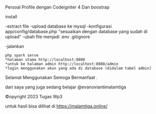 Persoal Profile dengan Codeigniter 4 Dan boostrap 

install

-extract file
-upload database ke mysql 
-konfigurasi app/config/database.php "sesuaikan dengan database yang sudah di upload"
-ubah file menjadi
    .env
    .gitignore

-jalankan 

    php spark serve
    *halaman utama http://localhost:8080
    *untuk ke halaman admin http://localhost:8080/admin
    *login menggunakan akun yang ada di database (didalam tabel admin)

Selamat Menggunakan Semoga Bermanfaat .

dari saya yang juga sedang belajar
@evanoviantimalamtiga 

©opyright 2023 Tugas Wp3 

untuk hasil bisa dilihat di https://malamtiga.online/
